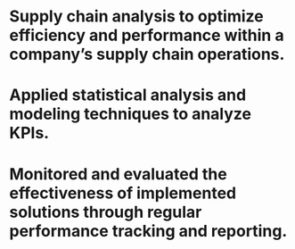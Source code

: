 # Supply chain analysis to optimize efficiency and performance within a company’s supply chain operations. 
# Applied statistical analysis and modeling techniques to analyze KPIs.
#	Monitored and evaluated the effectiveness of implemented solutions through regular performance tracking and reporting. 
